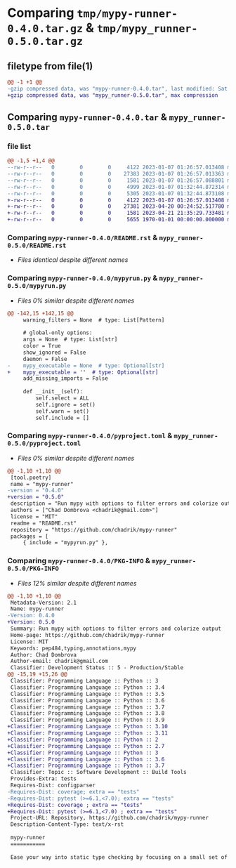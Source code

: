 # Comparing `tmp/mypy-runner-0.4.0.tar.gz` & `tmp/mypy_runner-0.5.0.tar.gz`

## filetype from file(1)

```diff
@@ -1 +1 @@
-gzip compressed data, was "mypy-runner-0.4.0.tar", last modified: Sat Jan  7 01:32:44 2023, max compression
+gzip compressed data, was "mypy_runner-0.5.0.tar", max compression
```

## Comparing `mypy-runner-0.4.0.tar` & `mypy_runner-0.5.0.tar`

### file list

```diff
@@ -1,5 +1,4 @@
--rw-r--r--   0        0        0     4122 2023-01-07 01:26:57.013408 mypy-runner-0.4.0/README.rst
--rw-r--r--   0        0        0    27383 2023-01-07 01:26:57.013363 mypy-runner-0.4.0/mypyrun.py
--rw-r--r--   0        0        0     1581 2023-01-07 01:26:57.088801 mypy-runner-0.4.0/pyproject.toml
--rw-r--r--   0        0        0     4999 2023-01-07 01:32:44.872314 mypy-runner-0.4.0/setup.py
--rw-r--r--   0        0        0     5305 2023-01-07 01:32:44.873108 mypy-runner-0.4.0/PKG-INFO
+-rw-r--r--   0        0        0     4122 2023-01-07 01:26:57.013408 mypy_runner-0.5.0/README.rst
+-rw-r--r--   0        0        0    27381 2023-04-20 00:24:52.517780 mypy_runner-0.5.0/mypyrun.py
+-rw-r--r--   0        0        0     1581 2023-04-21 21:35:29.733481 mypy_runner-0.5.0/pyproject.toml
+-rw-r--r--   0        0        0     5655 1970-01-01 00:00:00.000000 mypy_runner-0.5.0/PKG-INFO
```

### Comparing `mypy-runner-0.4.0/README.rst` & `mypy_runner-0.5.0/README.rst`

 * *Files identical despite different names*

### Comparing `mypy-runner-0.4.0/mypyrun.py` & `mypy_runner-0.5.0/mypyrun.py`

 * *Files 0% similar despite different names*

```diff
@@ -142,15 +142,15 @@
     warning_filters = None  # type: List[Pattern]
 
     # global-only options:
     args = None  # type: List[str]
     color = True
     show_ignored = False
     daemon = False
-    mypy_executable = None  # type: Optional[str]
+    mypy_executable = ''  # type: Optional[str]
     add_missing_imports = False
 
     def __init__(self):
         self.select = ALL
         self.ignore = set()
         self.warn = set()
         self.include = []
```

### Comparing `mypy-runner-0.4.0/pyproject.toml` & `mypy_runner-0.5.0/pyproject.toml`

 * *Files 0% similar despite different names*

```diff
@@ -1,10 +1,10 @@
 [tool.poetry]
 name = "mypy-runner"
-version = "0.4.0"
+version = "0.5.0"
 description = "Run mypy with options to filter errors and colorize output"
 authors = ["Chad Dombrova <chadrik@gmail.com>"]
 license = "MIT"
 readme = "README.rst"
 repository = "https://github.com/chadrik/mypy-runner"
 packages = [
     { include = "mypyrun.py" },
```

### Comparing `mypy-runner-0.4.0/PKG-INFO` & `mypy_runner-0.5.0/PKG-INFO`

 * *Files 12% similar despite different names*

```diff
@@ -1,10 +1,10 @@
 Metadata-Version: 2.1
 Name: mypy-runner
-Version: 0.4.0
+Version: 0.5.0
 Summary: Run mypy with options to filter errors and colorize output
 Home-page: https://github.com/chadrik/mypy-runner
 License: MIT
 Keywords: pep484,typing,annotations,mypy
 Author: Chad Dombrova
 Author-email: chadrik@gmail.com
 Classifier: Development Status :: 5 - Production/Stable
@@ -15,19 +15,26 @@
 Classifier: Programming Language :: Python :: 3
 Classifier: Programming Language :: Python :: 3.4
 Classifier: Programming Language :: Python :: 3.5
 Classifier: Programming Language :: Python :: 3.6
 Classifier: Programming Language :: Python :: 3.7
 Classifier: Programming Language :: Python :: 3.8
 Classifier: Programming Language :: Python :: 3.9
+Classifier: Programming Language :: Python :: 3.10
+Classifier: Programming Language :: Python :: 3.11
+Classifier: Programming Language :: Python :: 2
+Classifier: Programming Language :: Python :: 2.7
+Classifier: Programming Language :: Python :: 3
+Classifier: Programming Language :: Python :: 3.6
+Classifier: Programming Language :: Python :: 3.7
 Classifier: Topic :: Software Development :: Build Tools
 Provides-Extra: tests
 Requires-Dist: configparser
-Requires-Dist: coverage; extra == "tests"
-Requires-Dist: pytest (>=6.1,<7.0); extra == "tests"
+Requires-Dist: coverage ; extra == "tests"
+Requires-Dist: pytest (>=6.1,<7.0) ; extra == "tests"
 Project-URL: Repository, https://github.com/chadrik/mypy-runner
 Description-Content-Type: text/x-rst
 
 mypy-runner
 ===========
 
 Ease your way into static type checking by focusing on a small set of problems at a time.
```

